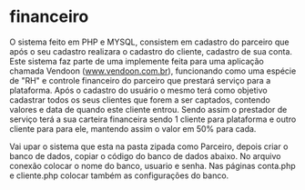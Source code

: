# financeiro
O sistema feito em PHP e MYSQL, consistem em cadastro do parceiro que após o seu cadastro realizara o cadastro do cliente, cadastro de sua conta. Este sistema faz parte de uma implemente feita para uma aplicação chamada Vendoon (www.vendoon.com.br), funcionando como uma espécie de "RH" e controle financeiro do parceiro que prestará serviço para a plataforma. Após o cadastro do usuário o mesmo terá como objetivo cadastrar todos os seus clientes que forem a ser captados, contendo valores e data de quando este cliente entrou. Sendo assim o prestador de serviço terá a sua carteira financeira sendo 1 cliente para plataforma e outro cliente para para ele, mantendo assim o valor em 50% para cada. 


 Vai upar o sistema que esta na pasta zipada como Parceiro, depois criar o banco de dados, copiar o código do banco de dados abaixo. No arquivo conexão colocar o nome do banco, usuario e senha. Nas páginas conta.php e cliente.php colocar também as configurações do banco. 

<?php
	$servidor = "localhost";
	$usuario = "root";
	$senha = "";
	$dbname = "parceiro";
	
	//Criar a conexao
	$conn = mysqli_connect($servidor, $usuario, $senha, $dbname);
	




-- phpMyAdmin SQL Dump
-- version 4.9.5
-- https://www.phpmyadmin.net/
--
-- Host: 127.0.0.1:3306
-- Tempo de geração: 05/07/2021 às 07:44
-- Versão do servidor: 10.4.15-MariaDB-cll-lve
-- Versão do PHP: 7.2.34

SET SQL_MODE = "NO_AUTO_VALUE_ON_ZERO";
SET AUTOCOMMIT = 0;
START TRANSACTION;
SET time_zone = "+00:00";


/*!40101 SET @OLD_CHARACTER_SET_CLIENT=@@CHARACTER_SET_CLIENT */;
/*!40101 SET @OLD_CHARACTER_SET_RESULTS=@@CHARACTER_SET_RESULTS */;
/*!40101 SET @OLD_COLLATION_CONNECTION=@@COLLATION_CONNECTION */;
/*!40101 SET NAMES utf8mb4 */;

--
-- Banco de dados: `u857042521_vendoon`
--

-- --------------------------------------------------------

--
-- Estrutura para tabela `ws_parceiros_clientes`
--

CREATE TABLE `ws_parceiros_clientes` (
  `id_parceiro_cli` int(11) NOT NULL,
  `id_user` int(11) NOT NULL,
  `nome` varchar(255) COLLATE utf8mb4_unicode_ci NOT NULL,
  `endereco` varchar(255) COLLATE utf8mb4_unicode_ci NOT NULL,
  `telefone` varchar(255) COLLATE utf8mb4_unicode_ci NOT NULL,
  `plano` int(255) NOT NULL,
  `data` varchar(255) COLLATE utf8mb4_unicode_ci NOT NULL
) ENGINE=InnoDB DEFAULT CHARSET=utf8mb4 COLLATE=utf8mb4_unicode_ci;

--
-- Despejando dados para a tabela `ws_parceiros_clientes`
--

INSERT INTO `ws_parceiros_clientes` (`id_parceiro_cli`, `id_user`, `nome`, `endereco`, `telefone`, `plano`, `data`) VALUES
(1, 1, 'Demontração', 'Rua Diogo Martins 510', '11954568511', 350, '2021-05-31'),
(2, 1, 'Marcio dos Santos Muniz', 'R DIOGO MARTINS', '11954568511', 1500, '2021-06-11'),
(3, 1, 'Lacombe', 'R DIOGO MARTINS', '11954568511', 1500, '2021-06-14'),
(4, 2, 'Marcela Santos ', 'R DIOGO MARTINS', '9456546546', 1500, '2021-06-07'),
(5, 3, 'Marcio dos Santos Muniz', 'R DIOGO MARTINS', '11954568511', 1500, '2021-06-03'),
(6, 3, 'Atlético Clube Goianiense', 'R DIOGO MARTINS', '11954568511', 150, '2021-06-14'),
(7, 2, 'Marcio dos Santos Muniz', 'R DIOGO MARTINS', '11954568511', 1500, '2021-06-30');

-- --------------------------------------------------------

--
-- Estrutura para tabela `ws_parceiros_conta`
--

CREATE TABLE `ws_parceiros_conta` (
  `id_conta` int(11) NOT NULL,
  `id_users` int(11) NOT NULL,
  `nome_conta` varchar(255) COLLATE utf8mb4_unicode_ci NOT NULL,
  `banco` varchar(255) COLLATE utf8mb4_unicode_ci NOT NULL,
  `agencia` varchar(255) COLLATE utf8mb4_unicode_ci NOT NULL,
  `conta` varchar(255) COLLATE utf8mb4_unicode_ci NOT NULL,
  `cpf_conta` varchar(255) COLLATE utf8mb4_unicode_ci NOT NULL
) ENGINE=InnoDB DEFAULT CHARSET=utf8mb4 COLLATE=utf8mb4_unicode_ci;

--
-- Despejando dados para a tabela `ws_parceiros_conta`
--

INSERT INTO `ws_parceiros_conta` (`id_conta`, `id_users`, `nome_conta`, `banco`, `agencia`, `conta`, `cpf_conta`) VALUES
(1, 1, 'Demonstração', '77 -Banco Inter S.A.', '0001', '105879', '39987138837'),
(2, 2, 'Cleide silva santos', '290 -PagSeguro Internet S.A.', '0001', '105879', '11954566564'),
(3, 3, 'Marcio dos Santos Muniz', '290 -PagSeguro Internet S.A.', '0001', '105879', '11954566564');

-- --------------------------------------------------------

--
-- Estrutura para tabela `ws_parceiros_usuarios`
--

CREATE TABLE `ws_parceiros_usuarios` (
  `id_parceiro` int(11) NOT NULL,
  `nome_usuario` varchar(220) COLLATE utf8mb4_unicode_ci NOT NULL,
  `email` varchar(520) COLLATE utf8mb4_unicode_ci NOT NULL,
  `senha` varchar(50) COLLATE utf8mb4_unicode_ci NOT NULL,
  `niveis_acesso_id` int(11) NOT NULL
) ENGINE=InnoDB DEFAULT CHARSET=utf8mb4 COLLATE=utf8mb4_unicode_ci;

--
-- Despejando dados para a tabela `ws_parceiros_usuarios`
--

INSERT INTO `ws_parceiros_usuarios` (`id_parceiro`, `nome_usuario`, `email`, `senha`, `niveis_acesso_id`) VALUES
(1, 'demo', 'demo@demo.com', 'e10adc3949ba59abbe56e057f20f883e', 0),
(2, 'Lucas Silva Oliveira', 'tarjapreta@tarjapreta.com.br', 'e10adc3949ba59abbe56e057f20f883e', 0),
(3, 'Adriel', 'adriel@adriel.com', 'e10adc3949ba59abbe56e057f20f883e', 0);

--
-- Índices de tabelas apagadas
--

--
-- Índices de tabela `ws_parceiros_clientes`
--
ALTER TABLE `ws_parceiros_clientes`
  ADD PRIMARY KEY (`id_parceiro_cli`);

--
-- Índices de tabela `ws_parceiros_conta`
--
ALTER TABLE `ws_parceiros_conta`
  ADD PRIMARY KEY (`id_conta`);

--
-- Índices de tabela `ws_parceiros_usuarios`
--
ALTER TABLE `ws_parceiros_usuarios`
  ADD PRIMARY KEY (`id_parceiro`);

--
-- AUTO_INCREMENT de tabelas apagadas
--

--
-- AUTO_INCREMENT de tabela `ws_parceiros_clientes`
--
ALTER TABLE `ws_parceiros_clientes`
  MODIFY `id_parceiro_cli` int(11) NOT NULL AUTO_INCREMENT, AUTO_INCREMENT=8;

--
-- AUTO_INCREMENT de tabela `ws_parceiros_conta`
--
ALTER TABLE `ws_parceiros_conta`
  MODIFY `id_conta` int(11) NOT NULL AUTO_INCREMENT, AUTO_INCREMENT=4;

--
-- AUTO_INCREMENT de tabela `ws_parceiros_usuarios`
--
ALTER TABLE `ws_parceiros_usuarios`
  MODIFY `id_parceiro` int(11) NOT NULL AUTO_INCREMENT, AUTO_INCREMENT=4;
COMMIT;

/*!40101 SET CHARACTER_SET_CLIENT=@OLD_CHARACTER_SET_CLIENT */;
/*!40101 SET CHARACTER_SET_RESULTS=@OLD_CHARACTER_SET_RESULTS */;
/*!40101 SET COLLATION_CONNECTION=@OLD_COLLATION_CONNECTION */;

